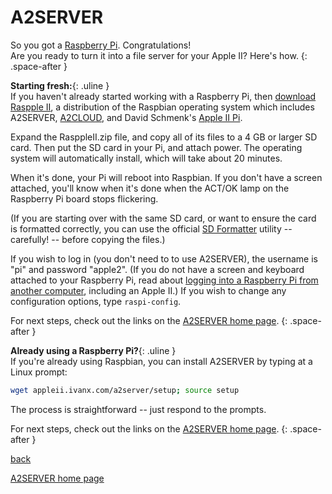 # A2SERVER

So you got a [Raspberry Pi][1]. Congratulations!  
Are you ready to turn it into a file server for your Apple II? Here's how.
{: .space-after }

<!--
*Important: As of 11-Aug-14, A2SERVER 1.2.0 is now compatible with the latest
version of Raspbian (NOOBS 1.3.9/2014-Jun-20), and the Raspberry Pi Model B+.
Type `a2server-setup` to update. If you are already running A2SERVER, and it
stopped working after a Raspbian update, see the
[recovery page](a2server_recovery.md).*
-->


__Starting fresh:__{: .uline }  
If you haven't already started working with a Raspberry Pi, then [download
Raspple II][2], a distribution of the Raspbian operating system which includes
A2SERVER, [A2CLOUD][3], and David Schmenk's [Apple II Pi][4].

Expand the RasppleII.zip file, and copy all of its files to a 4 GB or larger
SD card. Then put the SD card in your Pi, and attach power. The operating
system will automatically install, which will take about 20 minutes.

When it's done, your Pi will reboot into Raspbian. If you don't have a
screen attached, you'll know when it's done when the ACT/OK lamp on the
Raspberry Pi board stops flickering.

(If you are starting over with the same SD card, or want to ensure the card is
formatted correctly, you can use the official [SD Formatter][5] utility --
carefully! -- before copying the files.)

If you wish to log in (you don't need to to use A2SERVER), the username is
"pi" and password "apple2". (If you do not have a screen and keyboard
attached to your Raspberry Pi, read about [logging into a Raspberry Pi from
another computer](a2server_raspberrypi_login.md), including an Apple II.) If
you wish to change any configuration options, type `raspi-config`.

For next steps, check out the links on the [A2SERVER home page](index.md).
{: .space-after }


__Already using a Raspberry Pi?__{: .uline }  
If you're already using Raspbian, you can install A2SERVER by typing at a
Linux prompt:

~~~ bash
wget appleii.ivanx.com/a2server/setup; source setup
~~~

The process is straightforward -- just respond to the prompts.

For next steps, check out the links on the [A2SERVER home page](index.md).
{: .space-after }

<!--
(If you wish, you can read detailed technical information about the [AppleTalk
networking support on the Raspberry Pi](a2server_raspberrypi_kernel.md) that
A2SERVER installs.)
-->

[back][6]

[A2SERVER home page][7]


[1]: http://www.raspberrypi.org/
[2]: ../rasppleii/index.html
[3]: ../a2cloud/index.html
[4]: http://schmenk.is-a-geek.com/wordpress
[5]: https://www.sdcard.org/downloads/formatter_4/
[6]: javascript:history.go(-1);
[7]: index.html
